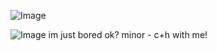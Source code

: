 ![Image](https://github.com/user-attachments/assets/d9fdba54-b74b-4abc-a181-5203abd418d5)

![Image](https://github.com/user-attachments/assets/4ef94e6c-21ce-4301-8952-c2396eff8728)
im just bored ok?
minor - c+h with me!

